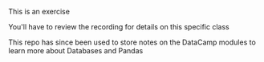 This is an exercise

You'll have to review the recording for details on this specific class


This repo has since been used to store notes on the DataCamp modules to learn more about Databases and Pandas
